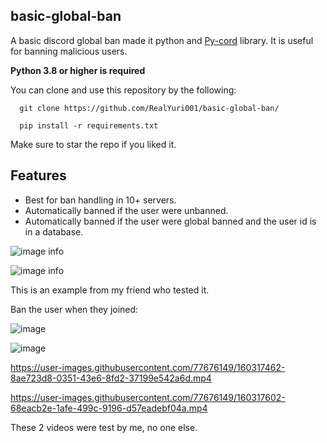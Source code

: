 basic-global-ban
----------------

A basic discord global ban made it python and [Py-cord](https://github.com/Pycord-Development/pycord) library. It is useful for banning malicious users.

**Python 3.8 or higher is required**

You can clone and use this repository by the following:

```shell
  git clone https://github.com/RealYuri001/basic-global-ban/
  
  pip install -r requirements.txt
```

Make sure to star the repo if you liked it.

Features
--------

- Best for ban handling in 10+ servers.
- Automatically banned if the user were unbanned.
- Automatically banned if the user were global banned and the user id is in a database.

![image info](https://user-images.githubusercontent.com/77676149/159962620-54d9ec20-e578-457a-a035-2c7db66f8637.png)

![image info](https://user-images.githubusercontent.com/77676149/159962867-d160a531-6b35-4de4-bd29-a084698af363.png)

This is an example from my friend who tested it.

Ban the user when they joined:

![image](https://user-images.githubusercontent.com/77676149/160131024-242dda33-eefe-43d9-8887-466d08fa24b8.png)

![image](https://user-images.githubusercontent.com/77676149/160317212-b52e8458-1293-4ac4-99f4-f1611fa21dcd.png)

https://user-images.githubusercontent.com/77676149/160317462-8ae723d8-0351-43e6-8fd2-37199e542a6d.mp4

https://user-images.githubusercontent.com/77676149/160317602-68eacb2e-1afe-499c-9196-d57eadebf04a.mp4


These 2 videos were test by me, no one else.
